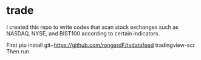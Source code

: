 # trade
I created this repo to write codes that scan stock exchanges such as NASDAQ, NYSE, and BIST100 according to certain indicators.

First pip install git+https://github.com/rongardF/tvdatafeed tradingview-scr
Then run